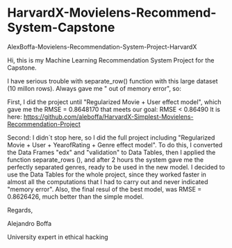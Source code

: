 # HarvardX-Movielens-Recommend-System-Capstone
AlexBoffa-Movielens-Recommendation-System-Project-HarvardX

Hi, this is my Machine Learning Recommendation System Project for the Capstone. 

I have serious trouble with separate_row() function with this large dataset (10 millon rows). Always gave me " out of memory error", so:

First, I did the project until "Regularized Movie + User effect model", which gave me the RMSE = 0.8648170 that meets our goal: RMSE < 0.86490
It is here:
https://github.com/aleboffa/HarvardX-Simplest-Movielens-Recommendation-Project

Second: I didn´t stop here, so I did the full project including "Regularized Movie + User + YearofRating + Genre effect model". 
To do this, I converted the Data Frames "edx" and "validation" to Data Tables, then I applied the function separate_rows (),
and after 2 hours the system gave me the perfectly separated genres, ready to be used in the new model. I decided to use the Data Tables
for the whole project, since they worked faster in almost all the computations that I had to carry out and never indicated "memory error".
Also, the final resul of the best model, was RMSE = 0.8626426, much better than the simple model.

Regards,

Alejandro Boffa

University expert in ethical hacking
